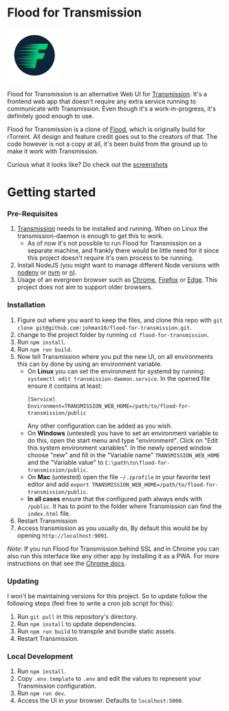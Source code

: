 # Flood for Transmission

![Flood logo](flood.png)

Flood for Transmission is an alternative Web UI for [Transmission](https://transmissionbt.com/). It's a frontend web app that doesn't require any extra service running to communicate with Transmission. Even though it's a work-in-progress, it's definitely good enough to use.

Flood for Transmission is a clone of [Flood](https://github.com/Flood-UI/flood), which is originally build for rTorrent. All design and feature credit goes out to the creators of that. The code however is not a copy at all, it's been build from the ground up to make it work with Transmission.

Curious what it looks like? Do check out the [screenshots](screenshots#readme)

# Getting started

### Pre-Requisites

1. [Transmission](https://transmissionbt.com/) needs to be installed and running. When on Linux the transmission-daemon is enough to get this to work.
    * As of now it's not possible to run Flood for Transmission on a separate machine, and frankly there would be little need for it since this project doesn't require it's own process to be running.
1. Install NodeJS (you might want to manage different Node versions with [nodenv](https://github.com/nodenv/nodenv) or [nvm](https://github.com/creationix/nvm) or [n](https://github.com/tj/n)).
1. Usage of an evergreen browser such as [Chrome](https://www.google.com/chrome/), [Firefox](https://www.mozilla.org/en-US/firefox/new/) or [Edge](https://www.microsoft.com/en-us/edge). This project does not aim to support older browsers.

### Installation

1. Figure out where you want to keep the files, and clone this repo with `git clone git@github.com:johman10/flood-for-transmission.git`.
1. change to the project folder by running `cd flood-for-transmission`.
1. Run `npm install`.
1. Run `npm run build`.
1. Now tell Transmission where you put the new UI, on all environments this can by done by using an environment variable.
    * On **Linux** you can set the environment for systemd by running: `systemctl edit transmission-daemon.service`. In the opened file ensure it contains at least:
        ```
        [Service]
        Environment=TRANSMISSION_WEB_HOME=/path/to/flood-for-transmission/public
        ```
        Any other configuration can be added as you wish.
    * On **Windows** (untested) you have to set an environment variable to do this, open the start menu and type "environment". Click on "Edit this system environment variables". In the newly opened window choose "new" and fill in the "Variable name" `TRANSMISSION_WEB_HOME` and the "Variable value" to `C:\path\to\flood-for-transmission/public`.
    * On **Mac** (untested) open the file `~/.zprofile` in your favorite text editor and add `export TRANSMISSION_WEB_HOME=/path/to/flood-for-transmission/public`.
    * **In all cases** ensure that the configured path always ends with `/public`. It has to point to the folder where Transmission can find the `index.html` file.
1. Restart Transmission
1. Access transmission as you usually do, By default this would be by opening `http://localhost:9091`.

_Note:_ If you run Flood for Transmission behind SSL and in Chrome you can also run this interface like any other app by installing it as a PWA. For more instructions on that see the [Chrome docs](https://support.google.com/chrome/answer/9658361).

### Updating

I won't be maintaining versions for this project. So to update follow the following steps (feel free to write a cron job script for this):

1. Run `git pull` in this repository's directory.
1. Run `npm install` to update dependencies.
1. Run `npm run build` to transpile and bundle static assets.
1. Restart Transmission.

### Local Development

1. Run `npm install`.
1. Copy `.env.template` to `.env` and edit the values to represent your Transmission configuration.
1. Run `npm run dev`.
1. Access the UI in your browser. Defaults to `localhost:5000`.
